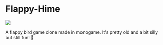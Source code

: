 # Flappy-Hime
<img src="https://giphy.com/gifs/flappy-bird-euuaA2cwLEUuI"/>

A flappy bird game clone made in monogame. It's pretty old and a bit silly but still fun! 🐥
